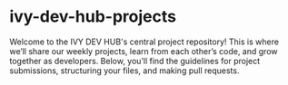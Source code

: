 # ivy-dev-hub-projects
Welcome to the IVY DEV HUB's central project repository! This is where we’ll share our weekly projects, learn from each other’s code, and grow together as developers. Below, you’ll find the guidelines for project submissions, structuring your files, and making pull requests.
